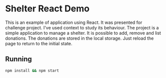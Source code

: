# Shelter React Demo

This is an example of application using React. It was presented for challenge project. I've used context to study its behaviour. The project is a simple application to manage a shelter. It is possible to add, remove and list donations. The donations are stored in the local storage. Just reload the page to return to the initial state.

## Running

```bash
npm install && npm start
```
